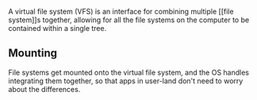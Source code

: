 A virtual file system (VFS) is an interface for combining multiple [[file system]]s together, allowing for all the file systems on the computer to be contained within a single tree.

## Mounting
File systems get mounted onto the virtual file system, and the OS handles integrating them together, so that apps in user-land don't need to worry about the differences.
